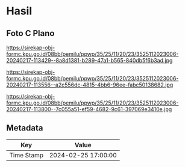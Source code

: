 # Hasil

## Foto C Plano

https://sirekap-obj-formc.kpu.go.id/08bb/pemilu/ppwp/35/25/11/20/23/3525112023006-20240217-113429--8a8d1381-b289-47a1-b565-840db5f6b3ad.jpg

https://sirekap-obj-formc.kpu.go.id/08bb/pemilu/ppwp/35/25/11/20/23/3525112023006-20240217-113556--a2c556dc-4815-4bb6-96ee-fabc50138682.jpg

https://sirekap-obj-formc.kpu.go.id/08bb/pemilu/ppwp/35/25/11/20/23/3525112023006-20240217-113800--7c055a51-ef59-4682-9c61-397069e3410e.jpg


## Metadata

| Key        | Value               |
| ---------- | ------------------- |
| Time Stamp | 2024-02-25 17:00:00 |



